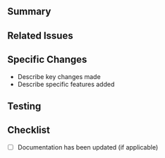 ## Summary
<!-- Provide a short summary of the changes in this PR -->

## Related Issues
<!-- Link to related issues -->

## Specific Changes
- Describe key changes made
- Describe specific features added

## Testing
<!-- Outline steps for testing the changes or any test cases you've added -->

## Checklist
- [ ] Documentation has been updated (if applicable)
